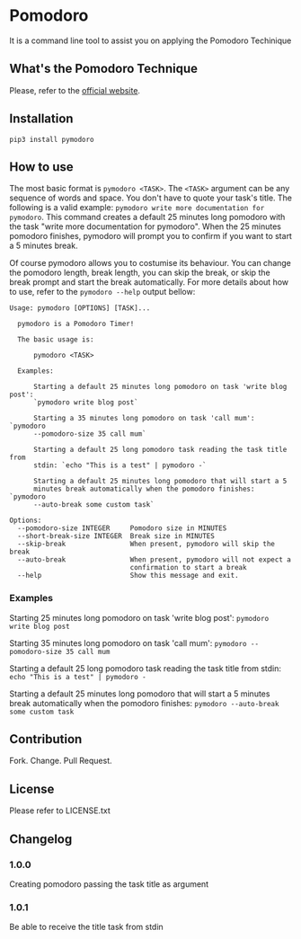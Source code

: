 # Pomodoro

It is a command line tool to assist you on applying the Pomodoro Techinique

## What's the Pomodoro Technique

Please, refer to the [official website](https://cirillocompany.de/pages/pomodoro-technique).

## Installation
```
pip3 install pymodoro
```
## How to use

The most basic format is `pymodoro <TASK>`. The `<TASK>` argument can be any sequence of words and space. You don't have to quote your task's title. The following is a valid example: `pymodoro write more documentation for pymodoro`. This command creates a default 25 minutes long pomodoro with the task "write more documentation for pymodoro". When the 25 minutes pomodoro finishes, pymodoro will prompt you to confirm if you want to start a 5 minutes break.

Of course pymodoro allows you to costumise its behaviour. You can change the pomodoro length, break length, you can skip the break, or skip the break prompt and start the break automatically.
For more details about how to use, refer to the `pymodoro --help` output bellow:

```
Usage: pymodoro [OPTIONS] [TASK]...

  pymodoro is a Pomodoro Timer!

  The basic usage is:

      pymodoro <TASK>

  Examples:

      Starting a default 25 minutes long pomodoro on task 'write blog post':
      `pymodoro write blog post`

      Starting a 35 minutes long pomodoro on task 'call mum': `pymodoro
      --pomodoro-size 35 call mum`

      Starting a default 25 long pomodoro task reading the task title from
      stdin: `echo "This is a test" | pymodoro -`

      Starting a default 25 minutes long pomodoro that will start a 5
      minutes break automatically when the pomodoro finishes: `pymodoro
      --auto-break some custom task`

Options:
  --pomodoro-size INTEGER     Pomodoro size in MINUTES
  --short-break-size INTEGER  Break size in MINUTES
  --skip-break                When present, pymodoro will skip the break
  --auto-break                When present, pymodoro will not expect a
                              confirmation to start a break
  --help                      Show this message and exit.
```
### Examples
Starting 25 minutes long pomodoro on task 'write blog post': `pymodoro write blog post`

Starting 35 minutes long pomodoro on task 'call mum': `pymodoro --pomodoro-size 35 call mum`

Starting a default 25 long pomodoro task reading the task title from stdin: `echo "This is a test" | pymodoro -`

Starting a default 25 minutes long pomodoro that will start a 5 minutes break automatically when the pomodoro finishes: `pymodoro --auto-break some custom task`

## Contribution

Fork. Change. Pull Request.

## License

Please refer to LICENSE.txt

## Changelog

### 1.0.0

Creating pomodoro passing the task title as argument

### 1.0.1

Be able to receive the title task from stdin
